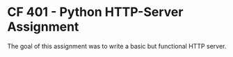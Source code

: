 # CF 401 - Python HTTP-Server Assignment

The goal of this assignment was to write a basic but functional HTTP server.